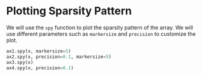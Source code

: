 # Plotting Sparsity Pattern

We will use the `spy` function to plot the sparsity pattern of the array. We will use different parameters such as `markersize` and `precision` to customize the plot.

```python
ax1.spy(x, markersize=5)
ax2.spy(x, precision=0.1, markersize=5)
ax3.spy(x)
ax4.spy(x, precision=0.1)
```
